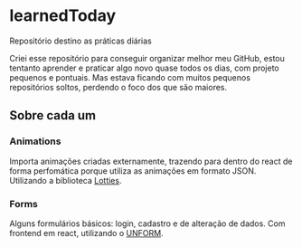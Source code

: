 # learnedToday
Repositório destino as práticas diárias


Criei esse repositório para conseguir organizar melhor meu GitHub, 
estou tentanto aprender e praticar algo novo quase todos os dias, 
com projeto pequenos e pontuais. Mas estava ficando com muitos 
pequenos repositórios soltos, perdendo o foco dos que são maiores. 


## Sobre cada um

### Animations
Importa animações criadas externamente, trazendo para dentro do react de forma 
perfomática porque utiliza as animações em formato JSON. Utilizando a biblioteca 
[Lotties](https://github.com/airbnb/lottie).

### Forms
Alguns formulários básicos: login, cadastro e de alteração de dados. Com frontend em react, utilizando o [UNFORM](https://github.com/Rocketseat/unform).
